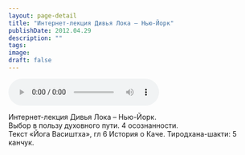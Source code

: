 ```yaml
---
layout: page-detail
title: "Интернет-лекция Дивья Лока – Нью-Йорк"
publishDate: 2012.04.29
description: ""
tags:
image:
draft: false
---
```


<audio title="2012.04.29 - Интернет-лекция Дивья Лока – Нью-Йорк.mp3" src="https://filer-api.advayta.org/v1.0/public/files/74471" controls=""></audio>

 Интернет-лекция Дивья Лока – Нью-Йорк.   
 Выбор в пользу духовного пути. 4 осознанности.   
Текст «Йога Васиштха», гл 6 История о Каче. Тиродхана-шакти: 5 канчук.  

  
